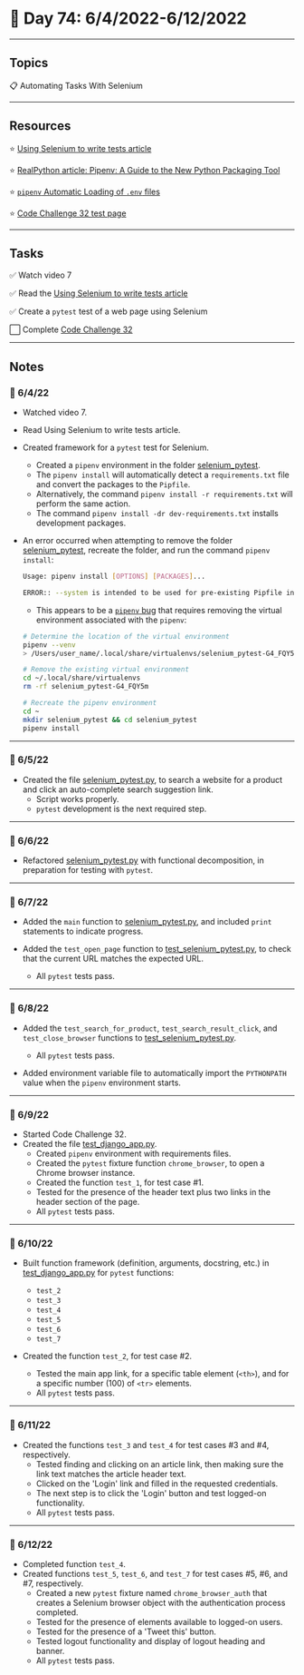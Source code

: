 # :calendar: Day 74: 6/4/2022-6/12/2022

---

## Topics

:clipboard: Automating Tasks With Selenium

---

## Resources

:star: [Using Selenium to write tests article](https://selenium-python.readthedocs.io/getting-started.html#using-selenium-to-write-tests)

:star: [RealPython article: Pipenv: A Guide to the New Python Packaging Tool](https://realpython.com/pipenv-guide/#i-already-have-a-requirementstxt-how-do-i-convert-to-a-pipfile)

:star: [`pipenv` Automatic Loading of `.env` files](https://pipenv.pypa.io/en/latest/advanced/#automatic-loading-of-env)

:star: [Code Challenge 32 test page](https://pyplanet.herokuapp.com)

---

## Tasks

:white_check_mark: Watch video 7

:white_check_mark: Read the [Using Selenium to write tests article](https://selenium-python.readthedocs.io/getting-started.html#using-selenium-to-write-tests)

:white_check_mark: Create a `pytest` test of a web page using Selenium

:white_large_square: Complete [Code Challenge 32](https://codechalleng.es/challenges/32)

---

## Notes

### :notebook: 6/4/22

- Watched video 7.

- Read Using Selenium to write tests article.

- Created framework for a `pytest` test for Selenium.
    - Created a `pipenv` environment in the folder [selenium_pytest](https://github.com/timothyhull/100daysofcode/tree/main/days/_74/selenium_pytest).
    - The `pipenv install` will automatically detect a `requirements.txt` file and convert the packages to the `Pipfile`.
    - Alternatively, the command `pipenv install -r requirements.txt` will perform the same action.
    - The command `pipenv install -dr dev-requirements.txt` installs development packages.

- An error occurred when attempting to remove the folder [selenium_pytest](https://github.com/timothyhull/100daysofcode/tree/main/days/_74/selenium_pytest), recreate the folder, and run the command `pipenv install`:

    ```bash
    Usage: pipenv install [OPTIONS] [PACKAGES]...

    ERROR:: --system is intended to be used for pre-existing Pipfile installation, not installation of specific packages. Aborting.
    ```

    - This appears to be a [`pipenv` bug](https://github.com/pypa/pipenv/issues/5052) that requires removing the virtual environment associated with the `pipenv`:

    ```bash
    # Determine the location of the virtual environment
    pipenv --venv
    > /Users/user_name/.local/share/virtualenvs/selenium_pytest-G4_FQY5m

    # Remove the existing virtual environment
    cd ~/.local/share/virtualenvs
    rm -rf selenium_pytest-G4_FQY5m

    # Recreate the pipenv environment
    cd ~
    mkdir selenium_pytest && cd selenium_pytest
    pipenv install
    ```

---

### :notebook: 6/5/22

- Created the file [selenium_pytest.py](https://github.com/timothyhull/100daysofcode/blob/main/days/_74/selenium_pytest/app/selenium_pytest.py), to search a website for a product and click an auto-complete search suggestion link.
    - Script works properly.
    - `pytest` development is the next required step.

---

### :notebook: 6/6/22

- Refactored [selenium_pytest.py](https://github.com/timothyhull/100daysofcode/blob/main/days/_74/selenium_pytest/app/selenium_pytest.py) with functional decomposition, in preparation for testing with `pytest`.

---

### :notebook: 6/7/22

- Added the `main` function to [selenium_pytest.py](https://github.com/timothyhull/100daysofcode/blob/main/days/_74/selenium_pytest/app/selenium_pytest.py), and included `print` statements to indicate progress.

- Added the `test_open_page` function to [test_selenium_pytest.py](https://github.com/timothyhull/100daysofcode/blob/main/days/_74/selenium_pytest/tests/test_selenium_pytest.py), to check that the current URL matches the expected URL.
    - All `pytest` tests pass.

---

### :notebook: 6/8/22

- Added the `test_search_for_product`, `test_search_result_click`,  and `test_close_browser` functions to [test_selenium_pytest.py](https://github.com/timothyhull/100daysofcode/blob/main/days/_74/selenium_pytest/tests/test_selenium_pytest.py).
    - All `pytest` tests pass.

- Added environment variable file to automatically import the `PYTHONPATH` value when the `pipenv` environment starts.

---

### :notebook: 6/9/22

- Started Code Challenge 32.
- Created the file [test_django_app.py](https://github.com/timothyhull/100daysofcode/blob/main/days/_74/django_app_pytest/test_django_app.py).
    - Created `pipenv` environment with requirements files.
    - Created the `pytest` fixture function `chrome_browser`, to open a Chrome browser instance.
    - Created the function `test_1`, for test case #1.
    - Tested for the presence of the header text plus two links in the header section of the page.
    - All `pytest` tests pass.

---

### :notebook: 6/10/22

- Built function framework (definition, arguments, docstring, etc.) in [test_django_app.py](https://github.com/timothyhull/100daysofcode/blob/main/days/_74/django_app_pytest/test_django_app.py) for `pytest` functions:
    - `test_2`
    - `test_3`
    - `test_4`
    - `test_5`
    - `test_6`
    - `test_7`

- Created the function `test_2`, for test case #2.
    - Tested the main app link, for a specific table element (`<th>`), and for a specific number (100) of `<tr>` elements.
    - All `pytest` tests pass.

---

### :notebook: 6/11/22

- Created the functions `test_3` and `test_4` for test cases #3 and #4, respectively.
    - Tested finding and clicking on an article link, then making sure the link text matches the article header text.
    - Clicked on the 'Login' link and filled in the requested credentials.
    - The next step is to click the 'Login' button and test logged-on functionality.
    - All `pytest` tests pass.

---

### :notebook: 6/12/22

- Completed function `test_4`.
- Created functions `test_5`, `test_6`, and `test_7` for test cases #5, #6, and #7, respectively.
    - Created a new `pytest` fixture named `chrome_browser_auth` that creates a Selenium browser object with the authentication process completed.
    - Tested for the presence of elements available to logged-on users.
    - Tested for the presence of a 'Tweet this' button.
    - Tested logout functionality and display of logout heading and banner.
    - All `pytest` tests pass.
